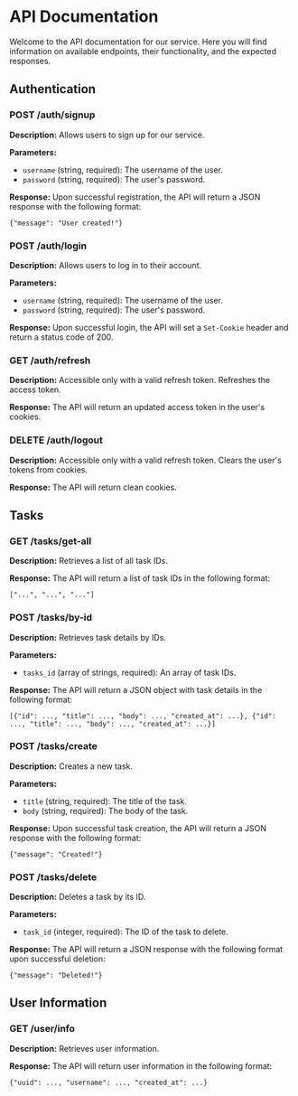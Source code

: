# API Documentation

Welcome to the API documentation for our service. Here you will find information on available endpoints, their functionality, and the expected responses.

## Authentication

### POST /auth/signup

**Description:** Allows users to sign up for our service.

**Parameters:**
- `username` (string, required): The username of the user.
- `password` (string, required): The user's password.

**Response:** Upon successful registration, the API will return a JSON response with the following format:
```
{"message": "User created!"}
```

### POST /auth/login

**Description:** Allows users to log in to their account.

**Parameters:**
- `username` (string, required): The username of the user.
- `password` (string, required): The user's password.

**Response:** Upon successful login, the API will set a `Set-Cookie` header and return a status code of 200.

### GET /auth/refresh

**Description:** Accessible only with a valid refresh token. Refreshes the access token.

**Response:** The API will return an updated access token in the user's cookies.

### DELETE /auth/logout

**Description:** Accessible only with a valid refresh token. Clears the user's tokens from cookies.

**Response:** The API will return clean cookies.

## Tasks

### GET /tasks/get-all

**Description:** Retrieves a list of all task IDs.

**Response:** The API will return a list of task IDs in the following format:
```
["...", "...", "..."]
```

### POST /tasks/by-id

**Description:** Retrieves task details by IDs.

**Parameters:**
- `tasks_id` (array of strings, required): An array of task IDs.

**Response:** The API will return a JSON object with task details in the following format:
```
[{"id": ..., "title": ..., "body": ..., "created_at": ...}, {"id": ..., "title": ..., "body": ..., "created_at": ...}]
```

### POST /tasks/create

**Description:** Creates a new task.

**Parameters:**
- `title` (string, required): The title of the task.
- `body` (string, required): The body of the task.

**Response:** Upon successful task creation, the API will return a JSON response with the following format:
```
{"message": "Created!"}
```

### POST /tasks/delete

**Description:** Deletes a task by its ID.

**Parameters:**
- `task_id` (integer, required): The ID of the task to delete.

**Response:** The API will return a JSON response with the following format upon successful deletion:
```
{"message": "Deleted!"}
```

## User Information

### GET /user/info

**Description:** Retrieves user information.

**Response:** The API will return user information in the following format:
```
{"uuid": ..., "username": ..., "created_at": ...}
```
